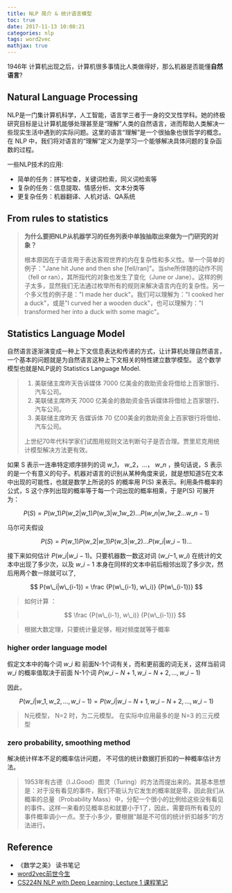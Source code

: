 ```yaml
---
title: NLP 简介 & 统计语言模型
toc: true
date: 2017-11-13 10:08:21
categories: nlp
tags: word2vec
mathjax: true
---
```


<script type="text/x-mathjax-config">
  MathJax.Hub.Config({
    extensions: ["tex2jax.js"],
    jax: ["input/TeX"],
    tex2jax: {
      inlineMath: [ ['$','$'], ['\\(','\\)'] ],
      displayMath: [ ['$$','$$']],
      processEscapes: true
    }
  });
</script>
<script type="text/javascript" src="https://cdn.mathjax.org/mathjax/latest/MathJax.js?config=TeX-AMS_HTML,http://myserver.com/MathJax/config/local/local.js">
</script>

1946年 计算机出现之后，计算机很多事情比人类做得好，那么机器是否能懂**自然语言**?

<!-- more -->

## Natural Language Processing

NLP是一门集计算机科学，人工智能，语言学三者于一身的交叉性学科。她的终极研究目标是让计算机能够处理甚至是“理解”人类的自然语言，进而帮助人类解决一些现实生活中遇到的实际问题。这里的语言“理解”是一个很抽象也很哲学的概念。在 NLP 中，我们将对语言的“理解”定义为是学习一个能够解决具体问题的复杂函数的过程。

一些NLP技术的应用:

* 简单的任务：拼写检查，关键词检索，同义词检索等
* 复杂的任务：信息提取、情感分析、文本分类等
* 更复杂任务：机器翻译、人机对话、QA系统

## From rules to statistics

> **为什么要把NLP从机器学习的任务列表中单独抽取出来做为一门研究的对象？**
>
> 根本原因在于语言用于表达客观世界的内在复杂性和多义性。举一个简单的例子："Jane hit June and then she [fell/ran]"。当she所伴随的动作不同（fell or ran），其所指代的对象也发生了变化（June or Jane）。这样的例子太多，显然我们无法通过枚举所有的规则来解决语言内在的复杂性。另一个多义性的例子是："I made her duck"。我们可以理解为："I cooked her a duck"，或是"I curved her a wooden duck"，也可以理解为："I transformed her into a duck with some magic"。

## Statistics Language Model

自然语言逐渐演变成一种上下文信息表达和传递的方式，让计算机处理自然语言，一个基本的问题就是为自然语言这种上下文相关的特性建立数学模型。 这个数学模型也就是NLP说的 Statistics Language Model.

> 1. 美联储主席昨天告诉媒体 7000 亿美金的救助资金将借给上百家银行、汽车公司。
> 2. 美联储主席昨天 7000 亿美金的救助资金告诉媒体将借给上百家银行、汽车公司。
> 3. 美联储主席昨天 告媒诉体 70 亿00美金的救助资金上百家银行将借给、汽车公司。
>
> 上世纪70年代科学家们试图用规则文法判断句子是否合理。贾里尼克用统计模型解决方法更有效。

如果 S 表示一连串特定顺序排列的词 $w\_1$， $w\_2$，…， $w\_n$ ，换句话说，S 表示的是一个有意义的句子。机器对语言的识别从某种角度来说，就是想知道S在文本中出现的可能性，也就是数学上所说的S 的概率用 P(S) 来表示。利用条件概率的公式，S 这个序列出现的概率等于每一个词出现的概率相乘，于是P(S) 可展开为：

$$
P(S) = P(w\_1)P(w\_2|w\_1)P(w\_3| w\_1 w\_2)…P(w\_n|w\_1 w\_2…w\_{n-1})
$$

马尔可夫假设

$$
P(S) = P(w\_1)P(w\_2|w\_1)P(w\_3|w\_2)…P(w\_i|w\_{i-1})…
$$

接下来如何估计 $P (w\_i|w\_{i-1})$。只要机器数一数这对词 $(w\_i{-1}, w\_i)$ 在统计的文本中出现了多少次，以及 $w\_{i-1}$ 本身在同样的文本中前后相邻出现了多少次，然后用两个数一除就可以了,

$$
P(w\_i|w\_{i-1}) = \frac {P(w\_{i-1}, w\_i)} {P(w\_{i-1})}
$$

> 如何计算 ： 

> $$
 \frac {P(w\_{i-1}, w\_i)} {P(w\_{i-1})}
$$

> 根据大数定理，只要统计量足够，相对频度就等于概率


### higher order language model

假定文本中的每个词 $w\_i$ 和 前面N-1个词有关，而和更前面的词无关，这样当前词 $w\_i$ 的概率值取决于前面 N-1个词 $P(w\_{i-N+1}, w\_{i-N+2}, ..., w\_{i-1})$

因此，

$$
P(w\_{i}|w\_{1}, w\_{2}, ..., w\_{i-1}) = P(w\_i | w\_{i-N+1}, w\_{i-N+2}, ..., w\_{i-1})
$$

> N元模型， N=2 时，为二元模型。 在实际中应用最多的是 N=3 的三元模型

### zero probability, smoothing method

解决统计样本不足的概率估计问题， 不可信的统计数据打折扣的一种概率估计方法。

> 1953年有古德（I.J.Good）图灵（Turing）的方法而提出来的。其基本思想是：对于没有看见的事件，我们不能认为它发生的概率就是零，因此我们从概率的总量（Probability Mass）中，分配一个很小的比例给这些没有看见的事件。这样一来看的见概率总和就要小于1了，因此，需要将所有看见的事件概率调小一点。至于小多少，要根据“越是不可信的统计折扣越多”的方法进行。


## Reference

- 《数学之美》 读书笔记 
- [word2vec前世今生][3]
- [CS224N NLP with Deep Learning: Lecture 1 课程笔记][4]

[info-1]: /images/nlp/nlp-info-1.jpg

[1]: https://www.jiqizhixin.com/articles/2017-08-31-2
[2]: http://blog.codinglabs.org/articles/pca-tutorial.html
[3]: https://whiskytina.github.io/word2vec.html
[4]: https://whiskytina.github.io/14947653164873.html
[5]: http://studyai.site/2016/05/03/数学之美-技术详解(01)/
[6]: http://heshenghuan.github.io/2016/05/13/Good-Turing估计/